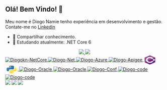 ## Olá! Bem Vindo!  👋

Meu nome é Diogo Namie tenho experiência em desenvolvimento e gestão. <br>
Contate-me no <a href="https://www.linkedin.com/in/diogo-namie-650b2219/">Linkedin</a>
- 🔭 Compartilhar conhecimento.
- 🌱 Estudando atualmente: .NET Core 6

<div align="center">
  <a href="https://github.com/diogokn">
  <img height="140em" src="https://github-readme-stats.vercel.app/api?username=diogokn&show_icons=true&theme=dark&include_all_commits=true&count_private=true"/>
  <img height="140em" src="https://github-readme-stats.vercel.app/api/top-langs/?username=diogokn&layout=compact&langs_count=7&theme=dark"/>
</div>
<div align="center">
<!--
[![iuricode](https://github-readme-stats.vercel.app/api?username=diogokn&theme=default)](https://github.com/diogokn/)
-->
</div>
<div style="display: inline_block">
  <img align="center" alt="Diogokn-NetCore" height="30" width="40" src="https://cdn.jsdelivr.net/gh/devicons/devicon/icons/dotnetcore/dotnetcore-original.svg">
  <img align="center" alt="Diogo-Net" height="30" width="40" src="https://cdn.jsdelivr.net/gh/devicons/devicon/icons/dot-net/dot-net-plain-wordmark.svg">
  <img align="center" alt="Diogo-Azure" height="30" width="40" src="https://cdn.jsdelivr.net/gh/devicons/devicon/icons/azure/azure-original.svg">
  <img align="center" alt="Diogo-Apigee" height="100" width="100" src="https://www.logo.wine/a/logo/Apigee/Apigee-Logo.wine.svg">
  <img align="center" alt="Diogo-Csharp" height="30" width="40" src="https://raw.githubusercontent.com/devicons/devicon/master/icons/csharp/csharp-original.svg">
  <img align="center" alt="Diogo-Python" height="30" width="40" src="https://raw.githubusercontent.com/devicons/devicon/master/icons/python/python-original.svg">
  <img align="center" alt="Diogo-Oracle" height="90" width="90" src="https://cdn.jsdelivr.net/gh/devicons/devicon/icons/oracle/oracle-original.svg">
  <img align="center" alt="Diogo-Oracle" height="30" width="40" src="https://cdn.jsdelivr.net/gh/devicons/devicon/icons/mongodb/mongodb-original.svg">
  <img align="center" alt="Diogo-Conf" height="30" width="40" src="https://cdn.jsdelivr.net/gh/devicons/devicon/icons/confluence/confluence-original.svg">
  <img align="center" alt="Diogo-code" height="30" width="40" src="https://cdn.jsdelivr.net/gh/devicons/devicon/icons/vscode/vscode-original.svg">
  <img align="center" alt="Diogo-code" height="30" width="40" src="https://cdn.jsdelivr.net/gh/devicons/devicon/icons/bootstrap/bootstrap-plain.svg">
</div>  
<div> 
  <a href="https://instagram.com/diogonamie" target="_blank"><img src="https://img.shields.io/badge/-Instagram-%23E4405F?style=for-the-badge&logo=instagram&logoColor=white" target="_blank"></a>
  <a href = "mailto:diogokn@gmail.com"><img src="https://img.shields.io/badge/-Gmail-%23333?style=for-the-badge&logo=gmail&logoColor=white" target="_blank"></a>
  <a href="https://www.linkedin.com/in/diogo-namie-650b2219/" target="_blank"><img src="https://img.shields.io/badge/-LinkedIn-%230077B5?style=for-the-badge&logo=linkedin&logoColor=white" target="_blank"></a> 
 
</div>
